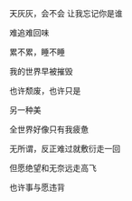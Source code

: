 

天灰灰，会不会
让我忘记你是谁

难追难回味

累不累，睡不睡

我的世界早被摧毁

也许颓废，也许只是

另一种美

全世界好像只有我疲惫

无所谓，反正难过就敷衍走一回

但愿绝望和无奈远走高飞

也许事与愿违背
